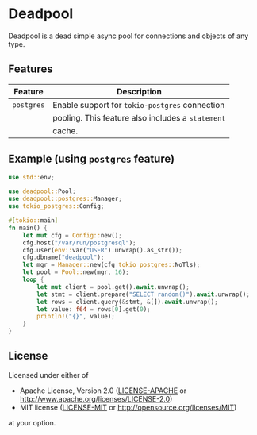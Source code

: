 # Deadpool

Deadpool is a dead simple async pool for connections and objects
of any type.

## Features

Feature             | Description
------------------- | --------------------------------------
`postgres`          | Enable support for `tokio-postgres` connection
                    | pooling. This feature also includes a `statement`
                    | cache.

## Example (using `postgres` feature)

```rust
use std::env;

use deadpool::Pool;
use deadpool::postgres::Manager;
use tokio_postgres::Config;

#[tokio::main]
fn main() {
    let mut cfg = Config::new();
    cfg.host("/var/run/postgresql");
    cfg.user(env::var("USER").unwrap().as_str());
    cfg.dbname("deadpool");
    let mgr = Manager::new(cfg tokio_postgres::NoTls);
    let pool = Pool::new(mgr, 16);
    loop {
        let mut client = pool.get().await.unwrap();
        let stmt = client.prepare("SELECT random()").await.unwrap();
        let rows = client.query(&stmt, &[]).await.unwrap();
        let value: f64 = rows[0].get(0);
        println!("{}", value);
    }
}
```

## License

Licensed under either of

 * Apache License, Version 2.0 ([LICENSE-APACHE](LICENSE-APACHE) or http://www.apache.org/licenses/LICENSE-2.0)
 * MIT license ([LICENSE-MIT](LICENSE-MIT) or http://opensource.org/licenses/MIT)

at your option.
